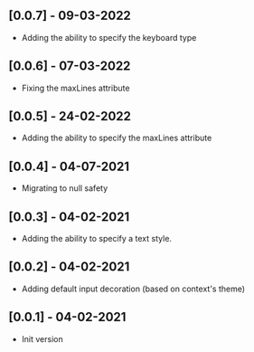 ## [0.0.7] - 09-03-2022

* Adding the ability to specify the keyboard type

## [0.0.6] - 07-03-2022

* Fixing  the maxLines attribute

## [0.0.5] - 24-02-2022

* Adding the ability to specify the maxLines attribute

## [0.0.4] - 04-07-2021

* Migrating to null safety

## [0.0.3] - 04-02-2021

* Adding the ability to specify a text style.

## [0.0.2] - 04-02-2021

* Adding default input decoration (based on context's theme)

## [0.0.1] - 04-02-2021

* Init version